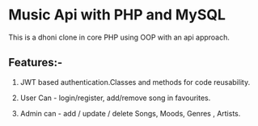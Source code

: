 # Music Api with PHP and MySQL

This is a dhoni clone in core PHP using OOP with an api approach.

## Features:-

1. JWT based authentication.Classes and methods for code reusability.

2. User Can - login/register, add/remove song in favourites.

3. Admin can - add / update / delete Songs, Moods, Genres , Artists.
